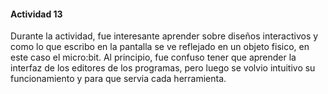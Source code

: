 #### Actividad 13

Durante la actividad, fue interesante aprender sobre diseños interactivos y como lo que escribo en la pantalla se ve reflejado en un objeto fisico, en este caso el micro:bit. Al principio, fue confuso tener que aprender la interfaz de los editores de los programas, pero luego se volvio intuitivo su funcionamiento y para que servia cada herramienta.
